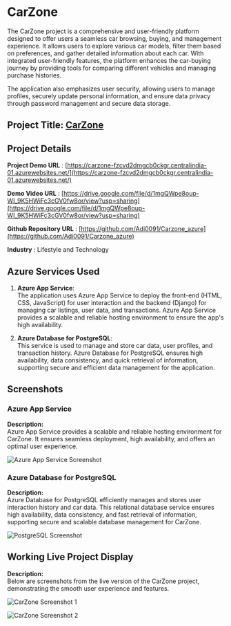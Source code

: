 # **CarZone**

The CarZone project is a comprehensive and user-friendly platform designed to offer users a seamless car browsing, buying, and management experience. It allows users to explore various car models, filter them based on preferences, and gather detailed information about each car. With integrated user-friendly features, the platform enhances the car-buying journey by providing tools for comparing different vehicles and managing purchase histories.

The application also emphasizes user security, allowing users to manage profiles, securely update personal information, and ensure data privacy through password management and secure data storage.

## **Project Title:** [CarZone](https://carzone-fzcvd2dmgcb0ckgr.centralindia-01.azurewebsites.net/)

## **Project Details**
**Project Demo URL** : [https://carzone-fzcvd2dmgcb0ckgr.centralindia-01.azurewebsites.net/](https://carzone-fzcvd2dmgcb0ckgr.centralindia-01.azurewebsites.net/)

**Demo Video URL** : [https://drive.google.com/file/d/1mgQWpe8oup-WI_9K5HWiFc3cGV0fw8or/view?usp=sharing](https://drive.google.com/file/d/1mgQWpe8oup-WI_9K5HWiFc3cGV0fw8or/view?usp=sharing)

**Github Repository URL** : [https://github.com/Adi0091/Carzone_azure](https://github.com/Adi0091/Carzone_azure)

**Industry** : Lifestyle and Technology

## **Azure Services Used**

1. **Azure App Service**:  
   The application uses Azure App Service to deploy the front-end (HTML, CSS, JavaScript) for user interaction and the backend (Django) for managing car listings, user data, and transactions. Azure App Service provides a scalable and reliable hosting environment to ensure the app's high availability.

2. **Azure Database for PostgreSQL**:  
   This service is used to manage and store car data, user profiles, and transaction history. Azure Database for PostgreSQL ensures high availability, data consistency, and quick retrieval of information, supporting secure and efficient data management for the application.

## **Screenshots**

### **Azure App Service**
**Description:**  
Azure App Service provides a scalable and reliable hosting environment for CarZone. It ensures seamless deployment, high availability, and offers an optimal user experience.

![Azure App Service Screenshot](https://github.com/user-attachments/assets/9f40d3ab-da4b-409f-b9ce-dfa0bbdf304a)

### **Azure Database for PostgreSQL**
**Description:**  
Azure Database for PostgreSQL efficiently manages and stores user interaction history and car data. This relational database service ensures high availability, data consistency, and fast retrieval of information, supporting secure and scalable database management for CarZone.

![PostgreSQL Screenshot](https://github.com/user-attachments/assets/00f6efee-c123-4c44-a255-d628a89fe645)

## **Working Live Project Display**
**Description:**  
Below are screenshots from the live version of the CarZone project, demonstrating the smooth user experience and features.

![CarZone Screenshot 1](https://github.com/user-attachments/assets/ddd3a000-6b4f-49a3-8cfc-e7db3835cc41)

![CarZone Screenshot 2](https://github.com/user-attachments/assets/5beff5e1-1cf6-4ba5-9333-bdb1d5f15e95)

